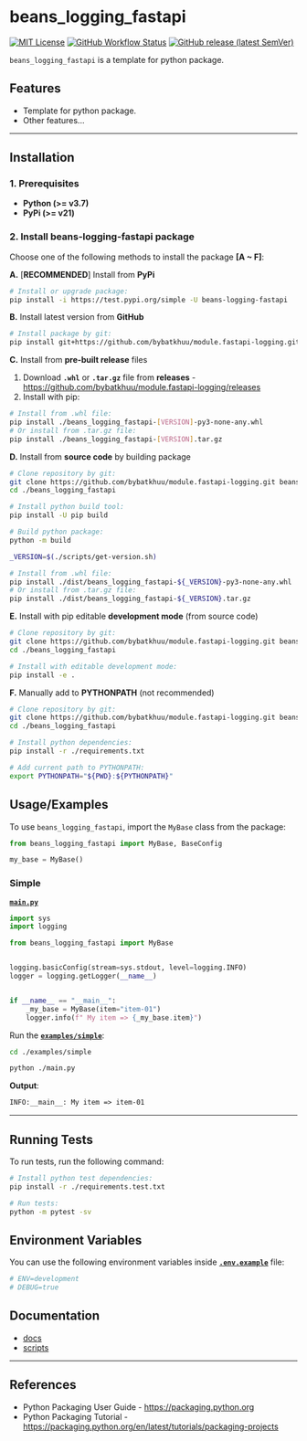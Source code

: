 # beans_logging_fastapi

[![MIT License](https://img.shields.io/badge/License-MIT-green.svg)](https://choosealicense.com/licenses/mit)
[![GitHub Workflow Status](https://img.shields.io/github/actions/workflow/status/bybatkhuu/module.fastapi-logging/2.build-publish.yml?logo=GitHub)](https://github.com/bybatkhuu/module.fastapi-logging/actions/workflows/2.build-publish.yml)
[![GitHub release (latest SemVer)](https://img.shields.io/github/v/release/bybatkhuu/module.fastapi-logging?logo=GitHub)](https://github.com/bybatkhuu/module.fastapi-logging/releases)

`beans_logging_fastapi` is a template for python package.

## Features

- Template for python package.
- Other features...

---

## Installation

### 1. Prerequisites

- **Python (>= v3.7)**
- **PyPi (>= v21)**

### 2. Install beans-logging-fastapi package

Choose one of the following methods to install the package **[A ~ F]**:

**A.** [**RECOMMENDED**] Install from **PyPi**

```sh
# Install or upgrade package:
pip install -i https://test.pypi.org/simple -U beans-logging-fastapi
```

**B.** Install latest version from **GitHub**

```sh
# Install package by git:
pip install git+https://github.com/bybatkhuu/module.fastapi-logging.git
```

**C.** Install from **pre-built release** files

1. Download **`.whl`** or **`.tar.gz`** file from **releases** - <https://github.com/bybatkhuu/module.fastapi-logging/releases>
2. Install with pip:

```sh
# Install from .whl file:
pip install ./beans_logging_fastapi-[VERSION]-py3-none-any.whl
# Or install from .tar.gz file:
pip install ./beans_logging_fastapi-[VERSION].tar.gz
```

**D.** Install from **source code** by building package

```sh
# Clone repository by git:
git clone https://github.com/bybatkhuu/module.fastapi-logging.git beans_logging_fastapi
cd ./beans_logging_fastapi

# Install python build tool:
pip install -U pip build

# Build python package:
python -m build

_VERSION=$(./scripts/get-version.sh)

# Install from .whl file:
pip install ./dist/beans_logging_fastapi-${_VERSION}-py3-none-any.whl
# Or install from .tar.gz file:
pip install ./dist/beans_logging_fastapi-${_VERSION}.tar.gz
```

**E.** Install with pip editable **development mode** (from source code)

```sh
# Clone repository by git:
git clone https://github.com/bybatkhuu/module.fastapi-logging.git beans_logging_fastapi
cd ./beans_logging_fastapi

# Install with editable development mode:
pip install -e .
```

**F.** Manually add to **PYTHONPATH** (not recommended)

```sh
# Clone repository by git:
git clone https://github.com/bybatkhuu/module.fastapi-logging.git beans_logging_fastapi
cd ./beans_logging_fastapi

# Install python dependencies:
pip install -r ./requirements.txt

# Add current path to PYTHONPATH:
export PYTHONPATH="${PWD}:${PYTHONPATH}"
```

## Usage/Examples

To use `beans_logging_fastapi`, import the `MyBase` class from the package:

```python
from beans_logging_fastapi import MyBase, BaseConfig

my_base = MyBase()
```

### **Simple**

[**`main.py`**](https://github.com/bybatkhuu/module.fastapi-logging/blob/main/examples/simple/main.py)

```python
import sys
import logging

from beans_logging_fastapi import MyBase


logging.basicConfig(stream=sys.stdout, level=logging.INFO)
logger = logging.getLogger(__name__)


if __name__ == "__main__":
    _my_base = MyBase(item="item-01")
    logger.info(f" My item => {_my_base.item}")
```

Run the [**`examples/simple`**](https://github.com/bybatkhuu/module.fastapi-logging/tree/main/examples/simple):

```sh
cd ./examples/simple

python ./main.py
```

**Output**:

```txt
INFO:__main__: My item => item-01
```

---

## Running Tests

To run tests, run the following command:

```sh
# Install python test dependencies:
pip install -r ./requirements.test.txt

# Run tests:
python -m pytest -sv
```

## Environment Variables

You can use the following environment variables inside [**`.env.example`**](https://github.com/bybatkhuu/module.fastapi-logging/blob/main/.env.example) file:

```sh
# ENV=development
# DEBUG=true
```

## Documentation

- [docs](https://github.com/bybatkhuu/module.fastapi-logging/blob/main/docs/README.md)
- [scripts](https://github.com/bybatkhuu/module.fastapi-logging/blob/main/docs/scripts/README.md)

---

## References

- Python Packaging User Guide - <https://packaging.python.org>
- Python Packaging Tutorial - <https://packaging.python.org/en/latest/tutorials/packaging-projects>
